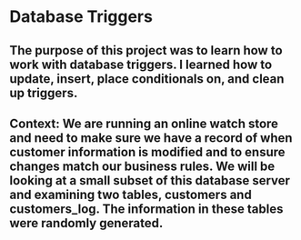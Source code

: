 # Database Triggers

## The purpose of this project was to learn how to work with database triggers. I learned how to update, insert, place conditionals on, and clean up triggers.

## Context: We are running an online watch store and need to make sure we have a record of when customer information is modified and to ensure changes match our business rules. We will be looking at a small subset of this database server and examining two tables, customers and customers_log. The information in these tables were randomly generated.
